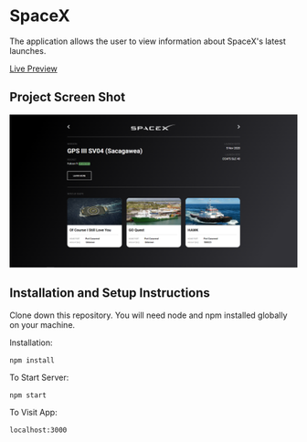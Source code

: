 # SpaceX

The application allows the user to view information about SpaceX's latest launches.

[Live Preview](https://peaceful-tesla-31b089.netlify.app/)

## Project Screen Shot

![Example screenshot](public\spacex-screenshot.png)

## Installation and Setup Instructions

Clone down this repository. You will need node and npm installed globally on your machine.

Installation:

```
npm install
```

To Start Server:

```
npm start
```

To Visit App:

```
localhost:3000
```
